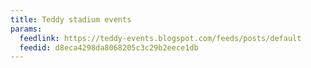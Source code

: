 ```yaml
---
title: Teddy stadium events
params:
  feedlink: https://teddy-events.blogspot.com/feeds/posts/default
  feedid: d8eca4298da8068205c3c29b2eece1db
---
```

